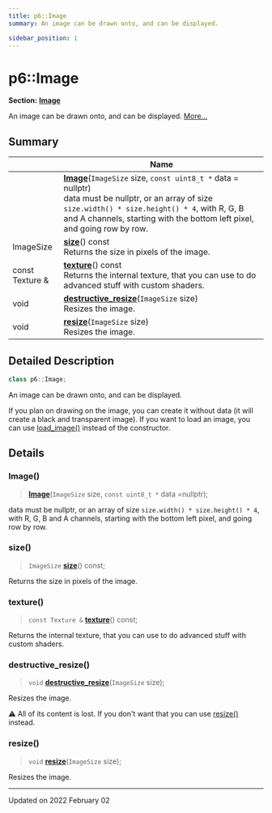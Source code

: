 ```yaml
---
title: p6::Image
summary: An image can be drawn onto, and can be displayed. 

sidebar_position: 1
---
```


# p6::Image

**Section:** **[Image](/reference/image)**



An image can be drawn onto, and can be displayed.  [More...](#detailed-description)



## Summary

|                | Name           |
| -------------- | -------------- |
| | **[Image](/reference/Types/image#image)**(`ImageSize` size, `const uint8_t *` data = nullptr)<br/>data must be nullptr, or an array of size `size.width() * size.height() * 4`, with R, G, B and A channels, starting with the bottom left pixel, and going row by row.  |
| ImageSize | **[size](/reference/Types/image#size)**() const<br/>Returns the size in pixels of the image.  |
| const Texture & | **[texture](/reference/Types/image#texture)**() const<br/>Returns the internal texture, that you can use to do advanced stuff with custom shaders.  |
| void | **[destructive_resize](/reference/Types/image#destructive_resize)**(`ImageSize` size)<br/>Resizes the image.  |
| void | **[resize](/reference/Types/image#resize)**(`ImageSize` size)<br/>Resizes the image.  |
## Detailed Description

```cpp
class p6::Image;
```

An image can be drawn onto, and can be displayed. 

If you plan on drawing on the image, you can create it without data (it will create a black and transparent image). If you want to load an image, you can use [load_image()](/reference/image#load_image) instead of the constructor. 

## Details


### Image()

> **[Image](/reference/Types/image#image)**(`ImageSize` size, `const uint8_t *` data =nullptr);


data must be nullptr, or an array of size `size.width() * size.height() * 4`, with R, G, B and A channels, starting with the bottom left pixel, and going row by row. 

### size()

> `ImageSize` **[size](/reference/Types/image#size)**() const;


Returns the size in pixels of the image. 

### texture()

> `const Texture &` **[texture](/reference/Types/image#texture)**() const;


Returns the internal texture, that you can use to do advanced stuff with custom shaders. 

### destructive_resize()

> `void` **[destructive_resize](/reference/Types/image#destructive_resize)**(`ImageSize` size);


Resizes the image. 

:warning: All of its content is lost. If you don't want that you can use [resize()](/reference/Types/image#resize) instead. 


### resize()

> `void` **[resize](/reference/Types/image#resize)**(`ImageSize` size);


Resizes the image. 

-------------------------------

Updated on 2022 February 02